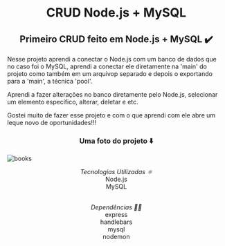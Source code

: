 <h1 align='center'>CRUD Node.js + MySQL</h1>

<h2 align='center'>Primeiro CRUD feito em Node.js + MySQL ✔️</h2>

Nesse projeto aprendi a conectar o Node.js com um banco de dados que no caso foi o MySQL, aprendi a conectar ele diretamente na 'main' do projeto como também em um arquivop separado e depois o exportando para a 'main', a técnica 'pool'.

Aprendi a fazer alterações no banco diretamente pelo Node.js, selecionar um elemento específico, alterar, deletar e etc.

Gostei muito de fazer esse projeto e com o que aprendi com ele abre um leque novo de oportunidades!!!

<h3 align='center'>Uma foto do projeto ⬇️</h3>

![books](https://user-images.githubusercontent.com/62243365/195362340-37c28388-29f1-4110-be93-18e1278bc79c.png)

<div align='center'>
<i>Tecnologias Utilizadas ⚛️</i><br>
Node.js<br>
MySQL<br>
<br>

<i>Dependências 👨‍💻</i><br>
express<br>
handlebars<br>
mysql<br>
nodemon<br>
</div>

